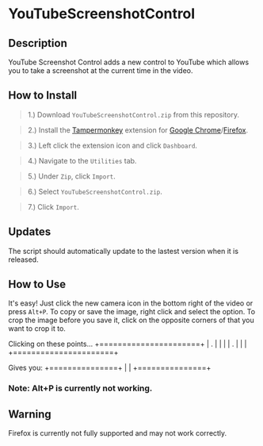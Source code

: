 # YouTubeScreenshotControl

## Description

YouTube Screenshot Control adds a new control to YouTube which allows you to take a screenshot at the current time in the video.

## How to Install

> 1.) Download `YouTubeScreenshotControl.zip` from this repository.

> 2.) Install the [Tampermonkey](https://tampermonkey.net/) extension for [Google Chrome](https://chrome.google.com/webstore/detail/tampermonkey/dhdgffkkebhmkfjojejmpbldmpobfkfo)/[Firefox](https://addons.mozilla.org/en-US/firefox/addon/tampermonkey/).

> 3.) Left click the extension icon and click `Dashboard`.

> 4.) Navigate to the `Utilities` tab.

> 5.) Under `Zip`, click `Import`.

> 6.) Select `YouTubeScreenshotControl.zip`.

> 7.) Click `Import`.

## Updates

The script should automatically update to the lastest version when it is released.

## How to Use

It's easy! Just click the new camera icon in the bottom right of the video or press `Alt+P`.
To copy or save the image, right click and select the option.
To crop the image before you save it, click on the opposite corners of that you want to crop it to.

Clicking on these points...
+======================+
|  .                   |
|                      |
|                  .   |
|                      |
+======================+

Gives you:
+===============+
|               |
+===============+

### Note: Alt+P is currently not working.

## Warning

Firefox is currently not fully supported and may not work correctly.
